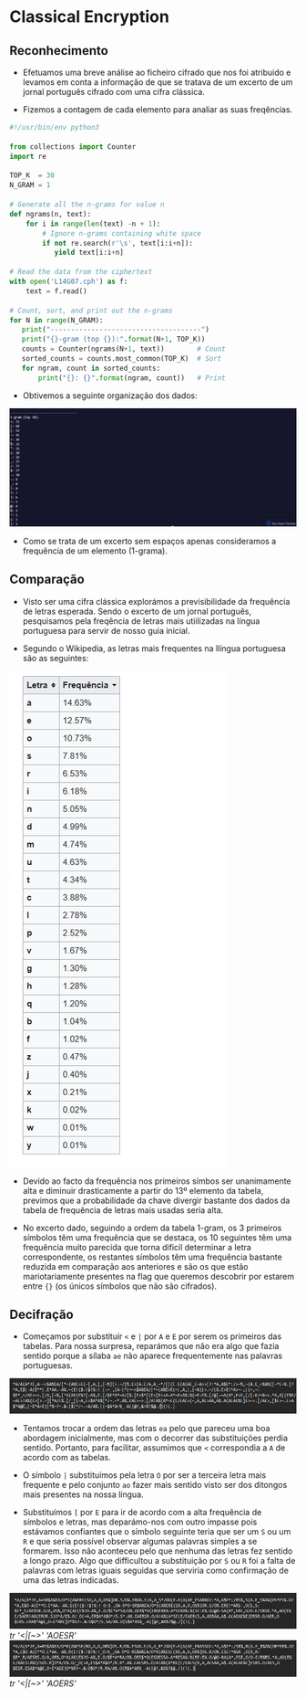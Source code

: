 # Classical Encryption

## Reconhecimento

- Efetuamos uma breve análise ao ficheiro cifrado que nos foi atribuido e levamos em conta a informação de que se tratava de um excerto de um jornal português cifrado com uma cifra clássica.

- Fizemos a contagem de cada elemento para analiar as suas freqências.

```py
#!/usr/bin/env python3

from collections import Counter
import re

TOP_K  = 30
N_GRAM = 1

# Generate all the n-grams for value n
def ngrams(n, text):
    for i in range(len(text) -n + 1):
        # Ignore n-grams containing white space
        if not re.search(r'\s', text[i:i+n]):
           yield text[i:i+n]

# Read the data from the ciphertext
with open('L14G07.cph') as f:
    text = f.read()

# Count, sort, and print out the n-grams
for N in range(N_GRAM):
   print("-------------------------------------")
   print("{}-gram (top {}):".format(N+1, TOP_K))
   counts = Counter(ngrams(N+1, text))        # Count
   sorted_counts = counts.most_common(TOP_K)  # Sort 
   for ngram, count in sorted_counts:                  
       print("{}: {}".format(ngram, count))   # Print
```

- Obtivemos a seguinte organização dos dados:

![image](/screenshots/CTF10_1.png)

- Como se trata de um excerto sem espaços apenas consideramos a frequência de um elemento (1-grama).

## Comparação

- Visto ser uma cifra clássica explorámos a previsibilidade da frequência de letras esperada. Sendo o excerto de um jornal português, pesquisamos pela freqência de letras mais utiilizadas na língua portuguesa para servir de nosso guia inicial.

- Segundo o Wikipedia, as letras mais frequentes na llíngua portuguesa são as seguintes:

![image](/screenshots/CTF10_2.png)

- Devido ao facto da frequência nos primeiros símbos ser unanimamente alta e diminuir drasticamente a partir do 13º elemento da tabela, previmos que a probabilidade da chave divergir bastante dos dados da tabela de frequência de letras mais usadas seria alta.

- No excerto dado, seguindo a ordem da tabela 1-gram, os 3 primeiros símbolos têm uma frequência que se destaca, os 10 seguintes têm uma frequência muito parecida que torna dificil determinar a letra correspondente, os restantes símbolos têm uma frequência bastante reduzida em comparação aos anteriores e são os que estão mariotariamente presentes na flag que queremos descobrir por estarem entre `{}` (os únicos símbolos que não são cifrados).

## Decifração

- Começamos por substituir `<` e `|` por `A` e `E` por serem os primeiros das tabelas. Para nossa surpresa, reparámos que não era algo que fazia sentido porque a sílaba `ae` não aparece frequentemente nas palavras portuguesas. 

![image](/screenshots/CTF10_3.png)

- Tentamos trocar a ordem das letras `ea` pelo que pareceu uma boa abordagem inicialmente, mas com o decorrer das substituições perdia sentido. Portanto, para facilitar, assumimos que `<` correspondia a `A` de acordo com as tabelas.

- O símbolo `|` substituímos pela letra `O` por ser a terceira letra mais frequente e pelo conjunto `ao` fazer mais sentido visto ser dos ditongos mais presentes na nossa língua.

- Substituímos `[` por `E` para ir de acordo com a alta frequência de símbolos e letras, mas deparámo-nos com outro impasse pois estávamos confiantes que o símbolo seguinte teria que ser um `S` ou um `R` e que seria possível observar algumas palavras simples a se formarem. Isso não aconteceu pelo que nenhuma das letras fez sentido a longo prazo. Algo que difficultou a substituição por `S` ou `R` foi a falta de palavras com letras iguais seguidas que serviria como confirmação de uma das letras indicadas.

![image](/screenshots/CTF10_4.png)
_tr '<|[~>' 'AOESR'_
![image](/screenshots/CTF10_5.png)
_tr '<|[~>' 'AOERS'_

